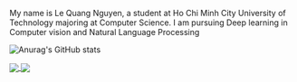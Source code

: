 My name is Le Quang Nguyen, a student at Ho Chi Minh City University of Technology majoring at Computer Science. I am pursuing Deep learning in Computer vision and Natural Language Processing
<!---
NguyenLe2004/NguyenLe2004 is a ✨ special ✨ repository because its `README.md` (this file) appears on your GitHub profile.
You can click the Preview link to take a look at your changes.
--->
![Anurag's GitHub stats](https://github-readme-stats.vercel.app/api?username=NguyenLe2004&show_icons=true&theme=transparent)

<a href="https://github.com/NguyenLe2004/FacialVerification">
  <img align="center" src="https://github-readme-stats.vercel.app/api/pin/?username=NguyenLe2004&repo=FacialVerification&theme=transparent" />
</a>   
<a href="https://github.com/NguyenLe2004/cat-image-generate">
  <img align="center" src="https://github-readme-stats.vercel.app/api/pin/?username=NguyenLe2004&repo=cat-image-generate&theme=transparent" />
</a>   
